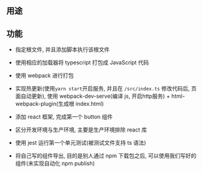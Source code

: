 ## 用途

## 功能

- 指定根文件, 并且添加脚本执行该根文件

- 使用相应的加载器将 typescript 打包成 JavaScript 代码

- 使用 webpack 进行打包

- 实现热更新(使用`yarn start`开启服务, 并且在 `/src/index.ts` 修改代码后, 页面自动更新), 使用 webpack-dev-serve(编译 js, 开启http服务) + html-webpack-plugin(生成根 index.html)

- 添加 react 框架, 完成第一个 button 组件

- 区分开发环境与生产环境, 主要是生产环境排除 react 库

- 使用 jest 运行第一个单元测试(被测试文件支持 ts 语法)

- 将自己写的组件导出, 目的是别人通过 npm 下载包之后, 可以使用我们写好的组件(未实现自动化 npm publish)